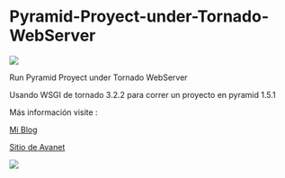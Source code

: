 Pyramid-Proyect-under-Tornado-WebServer
=======================================

<img src="https://wmendezc.files.wordpress.com/2014/06/logos.png">

Run Pyramid Proyect under Tornado WebServer

Usando WSGI de tornado 3.2.2 para correr un proyecto en pyramid 1.5.1 


Más información visite :

<a href="http://wmendezc.wordpress.com/2014/06/29/correr-proyecto-hecho-en-pyramid-con-tornado-web-server/"> Mi Blog </a>

<a href="http://www.avanet.org">Sitio de Avanet</a>

<img src="http://2.bp.blogspot.com/-Sg_vvsJq1jI/Uwpj4BdBBgI/AAAAAAAAHps/WT0Wveoqvgw/s1600/LogoBlog.png">
